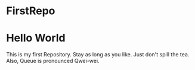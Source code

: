 # FirstRepo

# Hello World

This is my first Repository. Stay as long as you like. Just don't spill the tea. Also, Queue is pronounced Qwei-wei.
